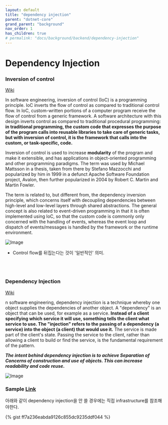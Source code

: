 ```yaml
---
layout: default
title: "dependency injection"
parent: "dotnet-core"
grand_parent: "background"
nav_order: 1
has_children: true
# permalink: "docs/background/backend/dependency-injection"
---
```



# Dependency Injection

### Inversion of control

[Wiki](https://en.wikipedia.org/wiki/Inversion_of_control)

In software engineering, inversion of control (IoC) is a programming principle. IoC inverts the flow of control as compared to traditional control flow. In IoC, custom-written portions of a computer program receive the flow of control from a generic framework. A software architecture with this design inverts control as compared to traditional procedural programming: **in traditional programming, the custom code that expresses the purpose of the program calls into reusable libraries to take care of generic tasks, but with inversion of control, it is the framework that calls into the custom, or task-specific, code.**

Inversion of control is used to increase **modularity** of the program and make it extensible, and has applications in object-oriented programming and other programming paradigms. The term was used by Michael Mattsson in a thesis, taken from there by Stefano Mazzocchi and popularized by him in 1999 in a defunct Apache Software Foundation project, Avalon, then further popularized in 2004 by Robert C. Martin and Martin Fowler.

The term is related to, but different from, the dependency inversion principle, which concerns itself with decoupling dependencies between high-level and low-level layers through shared abstractions. The general concept is also related to event-driven programming in that it is often implemented using IoC, so that the custom code is commonly only concerned with the handling of events, whereas the event loop and dispatch of events/messages is handled by the framework or the runtime environment.

![Image](https://www.intertech.com/Blog/wp-content/uploads/2016/05/IoC.png)

- Control flow를 뒤집는다는 것이 '일반적인' 의미.
<br>
<br>

### Dependency Injection

[Wiki](https://en.wikipedia.org/wiki/Dependency_injection)

n software engineering, dependency injection is a technique whereby one object supplies the dependencies of another object. A "dependency" is an object that can be used, for example as a service. **Instead of a client specifying which service it will use, something tells the client what service to use. The "injection" refers to the passing of a dependency (a service) into the object (a client) that would use it.** The service is made part of the client's state. Passing the service to the client, rather than allowing a client to build or find the service, is the fundamental requirement of the pattern.

***The intent behind dependency injection is to achieve Separation of Concerns of construction and use of objects. This can increase readability and code reuse.***


![Image](https://i.stack.imgur.com/4uPbD.jpg)

### Sample [Link](https://github.com/daseintheworld/sample.netcore-dependencyinjection)

아래와 같이 dependency injection을 안 쓸 경우에는 직접 infrastructure를 참조해야한다.

{% gist ff7a236eabda9126c855dc9235ddf044 %}